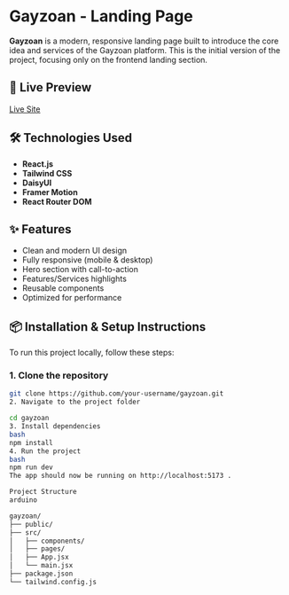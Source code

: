 # Gayzoan - Landing Page

**Gayzoan** is a modern, responsive landing page built to introduce the core idea and services of the Gayzoan platform. This is the initial version of the project, focusing only on the frontend landing section.

## 🔗 Live Preview

[Live Site](https://go-zayaan.vercel.app/)

## 🛠️ Technologies Used

- **React.js**
- **Tailwind CSS**
- **DaisyUI**
- **Framer Motion** 
- **React Router DOM**

## ✨ Features

- Clean and modern UI design
- Fully responsive (mobile & desktop)
- Hero section with call-to-action
- Features/Services highlights
- Reusable components
- Optimized for performance

## 📦 Installation & Setup Instructions

To run this project locally, follow these steps:

### 1. Clone the repository

```bash
git clone https://github.com/your-username/gayzoan.git
2. Navigate to the project folder

cd gayzoan
3. Install dependencies
bash
npm install
4. Run the project
bash
npm run dev
The app should now be running on http://localhost:5173 .

Project Structure
arduino

gayzoan/
├── public/
├── src/
│   ├── components/
│   ├── pages/
│   ├── App.jsx
│   └── main.jsx
├── package.json
└── tailwind.config.js
